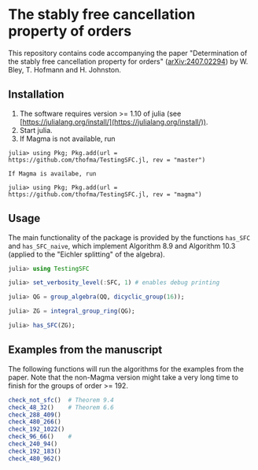 # The stably free cancellation property of orders

This repository contains code accompanying the paper "Determination of the stably free cancellation property for orders" ([arXiv:2407.02294](https://arxiv.org/abs/2407.02294))
by W. Bley, T. Hofmann and H. Johnston.

## Installation

1. The software requires version >= 1.10 of julia (see [https://julialang.org/install/](https://julialang.org/install/)).
3. Start julia.
2. If Magma is not available, run
```julia-repl
julia> using Pkg; Pkg.add(url = https://github.com/thofma/TestingSFC.jl, rev = "master")
```
    If Magma is availabe, run
```julia-repl
julia> using Pkg; Pkg.add(url = https://github.com/thofma/TestingSFC.jl, rev = "magma")
```

## Usage

The main functionality of the package is provided by the functions `has_SFC` and `has_SFC_naive`, which implement Algorithm 8.9 and Algorithm 10.3 (applied to the "Eichler splitting" of the algebra).

```julia
julia> using TestingSFC

julia> set_verbosity_level(:SFC, 1) # enables debug printing

julia> QG = group_algebra(QQ, dicyclic_group(16));

julia> ZG = integral_group_ring(QG);

julia> has_SFC(ZG);
```

## Examples from the manuscript

The following functions will run the algorithms for the examples from the paper. Note that the non-Magma version might take a very long time to finish for the groups of order >= 192.

```julia
check_not_sfc()  # Theorem 9.4
check_48_32()    # Theorem 6.6
check_288_409()
check_480_266()
check_192_1022()
check_96_66()    #
check_240_94()
check_192_183()
check_480_962()
```
